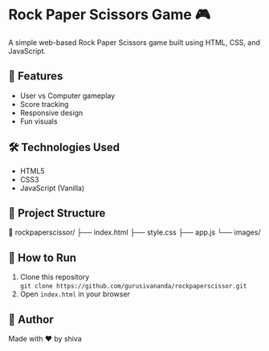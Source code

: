 # Rock Paper Scissors Game 🎮

A simple web-based Rock Paper Scissors game built using HTML, CSS, and JavaScript.

## 🌟 Features
- User vs Computer gameplay
- Score tracking
- Responsive design
- Fun visuals

## 🛠️ Technologies Used

- HTML5
- CSS3
- JavaScript (Vanilla)

## 📂 Project Structure

📁 rockpaperscissor/ ├── index.html ├── style.css ├── app.js └── images/

## 🚀 How to Run
1. Clone this repository  
   `git clone https://github.com/gurusivananda/rockpaperscissor.git`
2. Open `index.html` in your browser

## 🙌 Author
Made with ❤️ by shiva

